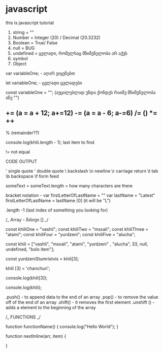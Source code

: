 # javascript

this is javascript tutorial

1. string = ""
2. Number = Integer (20) / Decimal (20.3232)
3. Boolean = True/ False
4. null = BUG
5. undefined = ცვლადი, რომელსაც მნიშვნელობა არ აქვს
6. symbol
7. Object

var variableOne; - აღარ ვიყენებთ

let variableOne; - ცვლადი ცვლადები

const variableOne = ""; (აუცილებლად უნდა ქონდეს რაიმე მნიშვნელობა ანუ "")

+= (a = a + 12; a+=12)
-= (a = a - 6; a-=6)
/= ()
\*=
++  
--  
% (remainder??)

console.log(khili.length - 1); last item to find

!= not equal

CODE OUTPUT

\' single quote
\' double quote
\\ backslash
\n newline
\r carriage return
\t tab
\b backspace
\f form feed

someText = someText.length = how many characters are there

bracket notation - var firstLetterOfLastName = ""
var lastName = "Latest"
firstLetterOfLastName = lastName [0] (it will be "L")

.length -1 (last index of something you looking for)

/_ Array - მასივი [] _/

const khiliOne = "vashli";
const khiliTwo = "msxali";
const khiliThree = "atami";
const khiliFour = "yurdzeni";
const khiliFive = "alucha";

const khili = ["vashli", "msxali", "atami", "yurdzeni" , "alucha", 33, null, undefined, "bolo item"];

const yurdzeniStumristvis = khili[3];

khili [3] = 'chanchuri';

console.log(khili[3]);

console.log(khili);

.push() - to append data to the end of an array
.pop() - to remove the value off of the end of an array
.shift() - it removes the first element
.unshift () - adds a element to the beginning of the array

/_ FUNCTIONS _/

function functionName() {
console.log("Hello World");
}

function nextInline(arr, item) {
    
}
